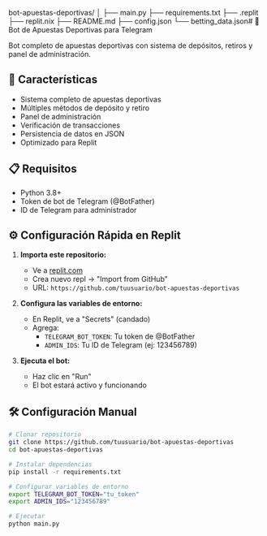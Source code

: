 bot-apuestas-deportivas/
│
├── main.py
├── requirements.txt
├── .replit
├── replit.nix
├── README.md
├── config.json
└── betting_data.json# 🤖 Bot de Apuestas Deportivas para Telegram

Bot completo de apuestas deportivas con sistema de depósitos, retiros y panel de administración.

## 🚀 Características

- Sistema completo de apuestas deportivas
- Múltiples métodos de depósito y retiro
- Panel de administración
- Verificación de transacciones
- Persistencia de datos en JSON
- Optimizado para Replit

## 📋 Requisitos

- Python 3.8+
- Token de bot de Telegram (@BotFather)
- ID de Telegram para administrador

## ⚙️ Configuración Rápida en Replit

1. **Importa este repositorio:**
   - Ve a [replit.com](https://replit.com)
   - Crea nuevo repl → "Import from GitHub"
   - URL: `https://github.com/tuusuario/bot-apuestas-deportivas`

2. **Configura las variables de entorno:**
   - En Replit, ve a "Secrets" (candado)
   - Agrega:
     - `TELEGRAM_BOT_TOKEN`: Tu token de @BotFather
     - `ADMIN_IDS`: Tu ID de Telegram (ej: 123456789)

3. **Ejecuta el bot:**
   - Haz clic en "Run"
   - El bot estará activo y funcionando

## 🛠 Configuración Manual

```bash
# Clonar repositorio
git clone https://github.com/tuusuario/bot-apuestas-deportivas
cd bot-apuestas-deportivas

# Instalar dependencias
pip install -r requirements.txt

# Configurar variables de entorno
export TELEGRAM_BOT_TOKEN="tu_token"
export ADMIN_IDS="123456789"

# Ejecutar
python main.py
